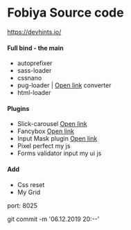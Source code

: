 
# Fobiya Source code

https://devhints.io/

#### Full bind - the main

* autoprefixer
* sass-loader
* cssnano
* pug-loader | [Open link](https://pughtml.com) converter
* html-loader


#### Plugins
* Slick-carousel  [Open link](https://github.com/kenwheeler/slick/)   
* Fancybox [Open link](https://github.com/fancyapps/fancybox) 
* Input Mask plugin [Open link](http://robinherbots.github.io/Inputmask)  
* Pixel perfect my js
* Forms validator input my ui js 

#### Add
* Css reset 
* My Grid 

port: 8025

git commit -m '06.12.2019 20:--'





